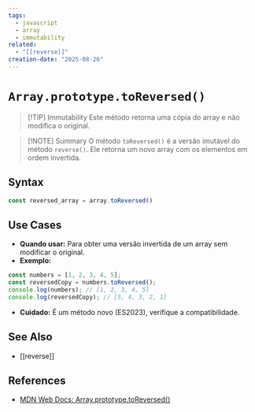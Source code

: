 ```yaml
---
tags:
  - javascript
  - array
  - immutability
related:
  - "[[reverse]]"
creation-date: "2025-08-26"
---
```


# `Array.prototype.toReversed()`

> [!TIP] Immutability
> Este método retorna uma cópia do array e não modifica o original.

> [!NOTE] Summary
> O método `toReversed()` é a versão imutável do método `reverse()`. Ele retorna um novo array com os elementos em ordem invertida.

## Syntax

```javascript
const reversed_array = array.toReversed()
```

## Use Cases

- **Quando usar:** Para obter uma versão invertida de um array sem modificar o original.
- **Exemplo:**
```javascript
const numbers = [1, 2, 3, 4, 5];
const reversedCopy = numbers.toReversed();
console.log(numbers); // [1, 2, 3, 4, 5]
console.log(reversedCopy); // [5, 4, 3, 2, 1]
```
- **Cuidado:** É um método novo (ES2023), verifique a compatibilidade.

## See Also

- [[reverse]]

## References

- [MDN Web Docs: Array.prototype.toReversed()](https://developer.mozilla.org/pt-BR/docs/Web/JavaScript/Reference/Global_Objects/Array/toReversed)